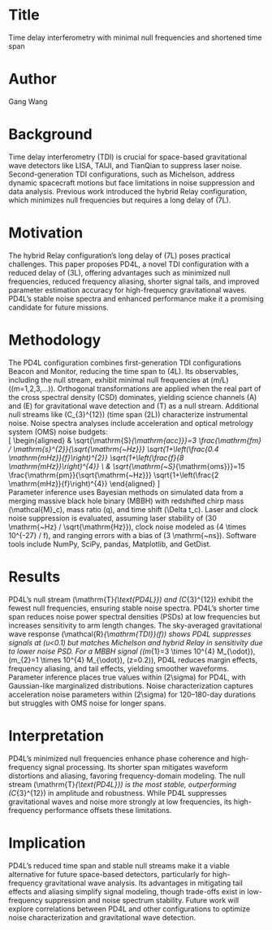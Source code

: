# Title  
Time delay interferometry with minimal null frequencies and shortened time span  

# Author  
Gang Wang  

# Background  
Time delay interferometry (TDI) is crucial for space-based gravitational wave detectors like LISA, TAIJI, and TianQian to suppress laser noise. Second-generation TDI configurations, such as Michelson, address dynamic spacecraft motions but face limitations in noise suppression and data analysis. Previous work introduced the hybrid Relay configuration, which minimizes null frequencies but requires a long delay of \(7L\).  

# Motivation  
The hybrid Relay configuration’s long delay of \(7L\) poses practical challenges. This paper proposes PD4L, a novel TDI configuration with a reduced delay of \(3L\), offering advantages such as minimized null frequencies, reduced frequency aliasing, shorter signal tails, and improved parameter estimation accuracy for high-frequency gravitational waves. PD4L’s stable noise spectra and enhanced performance make it a promising candidate for future missions.  

# Methodology  
The PD4L configuration combines first-generation TDI configurations Beacon and Monitor, reducing the time span to \(4L\). Its observables, including the null stream, exhibit minimal null frequencies at \(m/L\) (\(m=1,2,3,...\)). Orthogonal transformations are applied when the real part of the cross spectral density (CSD) dominates, yielding science channels \(A\) and \(E\) for gravitational wave detection and \(T\) as a null stream. Additional null streams like \(C_{3}^{12}\) (time span \(2L\)) characterize instrumental noise. Noise spectra analyses include acceleration and optical metrology system (OMS) noise budgets:  
\[
\begin{aligned}
& \sqrt{\mathrm{S}_{\mathrm{acc}}}=3 \frac{\mathrm{fm} / \mathrm{s}^{2}}{\sqrt{\mathrm{~Hz}}} \sqrt{1+\left(\frac{0.4 \mathrm{mHz}}{f}\right)^{2}} \sqrt{1+\left(\frac{f}{8 \mathrm{mHz}}\right)^{4}} \\
& \sqrt{\mathrm{~S}_{\mathrm{oms}}}=15 \frac{\mathrm{pm}}{\sqrt{\mathrm{~Hz}}} \sqrt{1+\left(\frac{2 \mathrm{mHz}}{f}\right)^{4}}
\end{aligned}
\]  
Parameter inference uses Bayesian methods on simulated data from a merging massive black hole binary (MBBH) with redshifted chirp mass \(\mathcal{M}_c\), mass ratio \(q\), and time shift \(\Delta t_c\). Laser and clock noise suppression is evaluated, assuming laser stability of \(30 \mathrm{~Hz} / \sqrt{\mathrm{Hz}}\), clock noise modeled as \(4 \times 10^{-27} / f\), and ranging errors with a bias of \(3 \mathrm{~ns}\). Software tools include NumPy, SciPy, pandas, Matplotlib, and GetDist.  

# Results  
PD4L’s null stream \(\mathrm{T}_{\text{PD4L}}\) and \(C_{3}^{12}\) exhibit the fewest null frequencies, ensuring stable noise spectra. PD4L’s shorter time span reduces noise power spectral densities (PSDs) at low frequencies but increases sensitivity to arm length changes. The sky-averaged gravitational wave response \(\mathcal{R}_{\mathrm{TDI}}(f)\) shows PD4L suppresses signals at \(u<0.1\) but matches Michelson and hybrid Relay in sensitivity due to lower noise PSD. For a MBBH signal (\(m_{1}=3 \times 10^{4} M_{\odot}\), \(m_{2}=1 \times 10^{4} M_{\odot}\), \(z=0.2\)), PD4L reduces margin effects, frequency aliasing, and tail effects, yielding smoother waveforms. Parameter inference places true values within \(2\sigma\) for PD4L, with Gaussian-like marginalized distributions. Noise characterization captures acceleration noise parameters within \(2\sigma\) for 120–180-day durations but struggles with OMS noise for longer spans.  

# Interpretation  
PD4L’s minimized null frequencies enhance phase coherence and high-frequency signal processing. Its shorter span mitigates waveform distortions and aliasing, favoring frequency-domain modeling. The null stream \(\mathrm{T}_{\text{PD4L}}\) is the most stable, outperforming \(C_{3}^{12}\) in amplitude and robustness. While PD4L suppresses gravitational waves and noise more strongly at low frequencies, its high-frequency performance offsets these limitations.  

# Implication  
PD4L’s reduced time span and stable null streams make it a viable alternative for future space-based detectors, particularly for high-frequency gravitational wave analysis. Its advantages in mitigating tail effects and aliasing simplify signal modeling, though trade-offs exist in low-frequency suppression and noise spectrum stability. Future work will explore correlations between PD4L and other configurations to optimize noise characterization and gravitational wave detection.